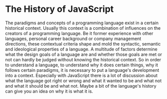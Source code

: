 # The History of JavaScript

The paradigms and concepts of a programming language exist in a certain historical context. Usually this context is a combination of influences on the creators of a programming language. Be it former experience with other languages, personal career background or company management directions, these contextual criteria shape and mold the syntactic, semantic and ideological properties of a language. A multitude of factors determine what the design goals of a language are and whether those goals are met or not can hardly be judged without knowing the historical context. So in order to understand a language, to understand why it does certain things, why it follows certain paradigms, it is necessary to put a language's development into a context. Especially with JavaScript there is a lot of discussion about what the language got right or wrong and what it wanted to be and what not and what it should be and what not. Maybe a bit of the language's history can give you an idea on why it is what it is.